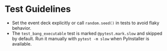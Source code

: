 # Test Guidelines
- Set the event deck explicitly or call `random.seed()` in tests to avoid flaky behavior.
- The `test_bang_executable` test is marked `@pytest.mark.slow` and skipped by default.
  Run it manually with `pytest -m slow` when PyInstaller is available.
